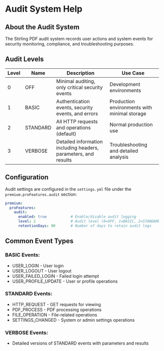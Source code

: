 # Audit System Help

## About the Audit System
The Stirling PDF audit system records user actions and system events for security monitoring, compliance, and troubleshooting purposes.

## Audit Levels

| Level | Name     | Description                                                     | Use Case                                     |
| ----- | -------- | --------------------------------------------------------------- | -------------------------------------------- |
| 0     | OFF      | Minimal auditing, only critical security events                 | Development environments                     |
| 1     | BASIC    | Authentication events, security events, and errors              | Production environments with minimal storage |
| 2     | STANDARD | All HTTP requests and operations (default)                      | Normal production use                        |
| 3     | VERBOSE  | Detailed information including headers, parameters, and results | Troubleshooting and detailed analysis        |

## Configuration
Audit settings are configured in the `settings.yml` file under the `premium.proFeatures.audit` section:

```yaml
premium:
  proFeatures:
    audit:
      enabled: true           # Enable/disable audit logging
      level: 2                # Audit level (0=OFF, 1=BASIC, 2=STANDARD, 3=VERBOSE)
      retentionDays: 90       # Number of days to retain audit logs
```

## Common Event Types

### BASIC Events:
- USER_LOGIN - User login
- USER_LOGOUT - User logout
- USER_FAILED_LOGIN - Failed login attempt
- USER_PROFILE_UPDATE - User or profile operations

### STANDARD Events:
- HTTP_REQUEST - GET requests for viewing
- PDF_PROCESS - PDF processing operations
- FILE_OPERATION - File-related operations
- SETTINGS_CHANGED - System or admin settings operations

### VERBOSE Events:
- Detailed versions of STANDARD events with parameters and results
